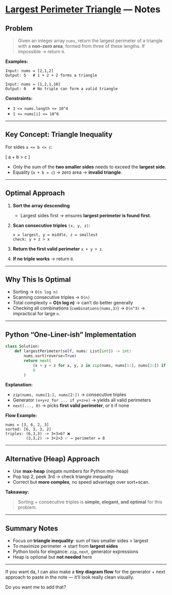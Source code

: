 # **[Largest Perimeter Triangle](https://leetcode.com/problems/largest-perimeter-triangle/description/) — Notes**

## **Problem**

> Given an integer array `nums`, return the largest perimeter of a triangle with a **non-zero area**, formed from three of these lengths.
> If impossible → return `0`.

**Examples:**

```text
Input: nums = [2,1,2]
Output: 5   # 1 + 2 + 2 forms a triangle

Input: nums = [1,2,1,10]
Output: 0   # No triple can form a valid triangle
```

**Constraints:**

* `3 <= nums.length <= 10^4`
* `1 <= nums[i] <= 10^6`

---

## **Key Concept: Triangle Inequality**

For sides `a <= b <= c`:

[
a + b > c
]

* Only the sum of the **two smaller sides** needs to exceed the **largest side**.
* Equality (`a + b = c`) → zero area → **invalid triangle**.

---

## **Optimal Approach**

1. **Sort the array descending**

   * Largest sides first → ensures **largest perimeter is found first**.

2. **Scan consecutive triples** `(x, y, z)`:

   ```text
   x = largest, y = middle, z = smallest
   check: y + z > x
   ```

3. **Return the first valid perimeter** `x + y + z`.

4. **If no triple works** → return `0`.

---

## **Why This Is Optimal**

* Sorting → `O(n log n)`
* Scanning consecutive triples → `O(n)`
* Total complexity = **O(n log n)** → can’t do better generally
* Checking all combinations (`combinations(nums,3)`) → `O(n^3)` → impractical for large `n`.

---

## **Python “One-Liner-ish” Implementation**

```python
class Solution:
    def largestPerimeter(self, nums: List[int]) -> int:
        nums.sort(reverse=True)
        return next(
            (x + y + z for x, y, z in zip(nums, nums[1:], nums[2:]) if y + z > x), 
            0
        )
```

**Explanation:**

* `zip(nums, nums[1:], nums[2:])` → consecutive triples
* Generator `(x+y+z for ... if y+z>x)` → yields all valid perimeters
* `next(..., 0)` → picks **first valid perimeter**, or `0` if none

**Flow Example:**

```text
nums = [3, 6, 2, 3]
sorted: [6, 3, 3, 2]
triples: (6,3,3) -> 3+3>6? ❌
         (3,3,2) -> 3+2>3 ✅ → perimeter = 8
```

---

## **Alternative (Heap) Approach**

* Use **max-heap** (negate numbers for Python min-heap)
* Pop top 2, peek 3rd → check triangle inequality
* Correct but **more complex**, no speed advantage over sort+scan.

**Takeaway:**

> Sorting + consecutive triples is **simple, elegant, and optimal** for this problem.

---

## **Summary Notes**

* Focus on **triangle inequality**: sum of two smaller sides > largest
* To maximize perimeter → start from **largest sides**
* Python tools for elegance: `zip`, `next`, generator expressions
* Heap is optional but **not needed** here

---

If you want da, I can also make a **tiny diagram flow** for the generator + next approach to paste in the note — it’ll look really clean visually.

Do you want me to add that?

